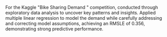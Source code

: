 For the Kaggle "Bike Sharing Demand " competition, conducted through exploratory data analysis to uncover key patterns and insights. Applied multiple linear regression to model the demand while carefully addressing and correcting model assumptions, achieving an RMSLE of 0.356, demonstrating strong predictive performance.

